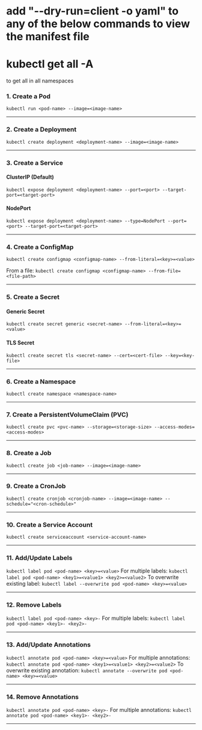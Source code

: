 
# add "--dry-run=client -o yaml" to any of the below commands to view the manifest file
# kubectl get all -A
to get all in all namespaces
### 1. **Create a Pod**

`kubectl run <pod-name> --image=<image-name>`

---
### 2. **Create a Deployment**

`kubectl create deployment <deployment-name> --image=<image-name>`

---
### 3. **Create a Service**

#### ClusterIP (Default)
`kubectl expose deployment <deployment-name> --port=<port> --target-port=<target-port>`
#### NodePort
`kubectl expose deployment <deployment-name> --type=NodePort --port=<port> --target-port=<target-port>`

---
### 4. **Create a ConfigMap**
`kubectl create configmap <configmap-name> --from-literal=<key>=<value>`

From a file:
`kubectl create configmap <configmap-name> --from-file=<file-path>`

---
### 5. **Create a Secret**

#### Generic Secret
`kubectl create secret generic <secret-name> --from-literal=<key>=<value>`
#### TLS Secret
`kubectl create secret tls <secret-name> --cert=<cert-file> --key=<key-file>`

---
### 6. **Create a Namespace**
`kubectl create namespace <namespace-name>`

---
### 7. **Create a PersistentVolumeClaim (PVC)**
`kubectl create pvc <pvc-name> --storage=<storage-size> --access-modes=<access-modes>`

---
### 8. **Create a Job**
`kubectl create job <job-name> --image=<image-name>`

---
### 9. **Create a CronJob**
`kubectl create cronjob <cronjob-name> --image=<image-name> --schedule="<cron-schedule>"`

---
### 10. **Create a Service Account**
`kubectl create serviceaccount <service-account-name>`

---
### 11. **Add/Update Labels**

`kubectl label pod <pod-name> <key>=<value>` 
For multiple labels: `kubectl label pod <pod-name> <key1>=<value1> <key2>=<value2>` 
To overwrite existing label: `kubectl label --overwrite pod <pod-name> <key>=<value>`

---
### 12. **Remove Labels**

`kubectl label pod <pod-name> <key>-` 
For multiple labels: `kubectl label pod <pod-name> <key1>- <key2>-`

---
### 13. **Add/Update Annotations**

`kubectl annotate pod <pod-name> <key>=<value>` 
For multiple annotations: `kubectl annotate pod <pod-name> <key1>=<value1> <key2>=<value2>` 
To overwrite existing annotation: `kubectl annotate --overwrite pod <pod-name> <key>=<value>`

---
### 14. **Remove Annotations**

`kubectl annotate pod <pod-name> <key>-` 
For multiple annotations: `kubectl annotate pod <pod-name> <key1>- <key2>-`

---
